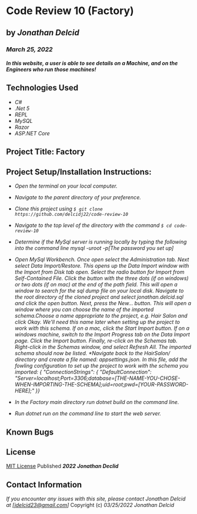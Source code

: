 # Code Review 10 (Factory)

## by _**Jonathan Delcid**_

### _March 25, 2022_

#### _In this website, a user is able to see details on a Machine, and on the Engineers who run those machines!_

## Technologies Used
- _C#_
- _.Net 5_
- _REPL_
- _MySQL_
- _Razor_
- _ASP.NET Core_

## Project Title: Factory

## Project Setup/Installation Instructions:
- _Open the terminal on your local computer._

- _Navigate to the parent directory of your preference._

- _Clone this project using ```$ git clone https://github.com/delcidj22/code-review-10```_

- _Navigate to the top level of the directory with the command ```$ cd code-review-10```_

- _Determine if the MySql server is running locally by typing the following into the command line mysql -uroot -p[The password you set up]_

- _Open MySql Workbench. Once open select the Administration tab. Next select Data Import/Restore. This opens up the Data Import window with the Import from Disk tab open. Select the radio button for Import from Self-Contained File. Click the button with the three dots (if on windows) or two dots (if on mac) at the end of the path field. This will open a window to search for the sql dump file on your local disk. Navigate to the root directory of the cloned project and select jonathan.delcid.sql and click the open button. Next, press the New... button. This will open a window where you can choose the name of the imported schema.Choose a name appropriate to the project, e.g. Hair Salon and click Okay. We'll need this name later when setting up the project to work with this schema. If on a mac, click the Start Import button. If on a windows machine, switch to the Import Progress tab on the Data Import page. Click the Import button. Finally, re-click on the Schemas tab. Right-click in the Schemas window, and select Refresh All. The imported schema should now be listed. *Navigate back to the HairSalon/ directory and create a file named: appsettings.json. In this file, add the fowling configuration to set up the project to work with the schema you imported: { "ConnectionStrings": { "DefaultConnection": "Server=localhost;Port=3306;database=[THE-NAME-YOU-CHOSE-WHEN-IMPORTING-THE-SCHEMA];uid=root;pwd=[YOUR-PASSWORD-HERE];" }}_

- _In the Factory main directory run dotnet build on the command line._

- _Run dotnet run on the command line to start the web server._


## Known Bugs



## License
[MIT License](https://opensource.org/licenses/MIT) Published _**2022**_ _**Jonathan Declid**_

## Contact Information
_If you encounter any issues with this site, please contact Jonathan Delcid at [jdelcid23@gmail.com]_
Copyright (c) _03/25/2022_ _Jonathan Delcid_